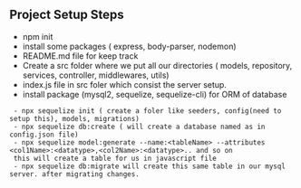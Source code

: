 ## Project Setup Steps

  - npm init
  - install some packages ( express, body-parser, nodemon)
  - README.md file for keep track 
  - Create a src folder where we put all our directories ( models, repository, services, controller, middlewares, utils)
  - index.js file in src foler which consist the server setup.
  - install package (mysql2, sequelize, sequelize-cli) for ORM of database

  ```
   - npx sequelize init ( create a foler like seeders, config(need to setup this), models, migrations)
   - npx sequelize db:create ( will create a database named as in config.json file)
   - npx sequelize model:generate --name:<tableName> --attributes <col1Name>:<datatype>,<col2Name>:<datatype>.. and so on
   this will create a table for us in javascript file 
   - npx sequelize db:migrate will create this same table in our mysql server. after migrating changes.
   
  ```